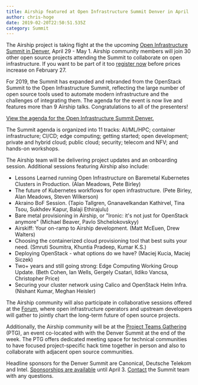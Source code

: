 ```yaml
---
title: Airship featured at Open Infrastructure Summit Denver in April
author: chris-hoge
date: 2019-02-20T22:50:51.535Z
category: Summit
---
```


The Airship project is taking flight at the the upcoming [Open Infrastructure Summit in Denver](https://www.openstack.org/summit/denver-2019/), April 29 - May 1. Airship community members will join 30 other open source projects attending the Summit to collaborate on open infrastructure. If you want to be part of it too [register now](https://www.openstack.org/summit/denver-2019/) before prices increase on February 27. <!-- more -->

For 2019, the Summit has expanded and rebranded from the OpenStack Summit to the Open Infrastructure Summit, reflecting the large number of open source tools used to automate modern infrastructure and the challenges of integrating them. The agenda for the event is now live and features more than 9 Airship talks. Congratulations to all of the presenters!

[View the agenda for the Open Infrastructure Summit Denver.](https://www.openstack.org/summit/denver-2019/summit-schedule#day=2019-04-29)

The Summit agenda is organized into 11 tracks: AI/ML/HPC; container infrastructure; CI/CD; edge computing; getting started; open development; private and hybrid cloud; public cloud; security; telecom and NFV; and hands-on workshops.

The Airship team will be delivering project updates and an onboarding session. Additional sessions featuring Airship also include:

- Lessons Learned running Open Infrastructure on Baremetal Kubernetes Clusters in Production. (Alan Meadows, Pete Birley)
- The future of Kubernetes workflows for open infrastructure. (Pete Birley, Alan Meadows, Steven Wilkerson)
- Akraino BoF Session. (Tapio Tallgren, Gnanavelkandan Kathirvel, Tina Tsou, Sukhdev Kapur, Balaji Ethirajulu)
- Bare metal provisioning in Airship, or "Ironic: it's not just for OpenStack anymore" (Michael Beaver, Pavlo Shchelokovskyy)
- Airskiff: Your on-ramp to Airship development. (Matt McEuen, Drew Walters)
- Choosing the containerized cloud provisioning tool that best suits your need. (Smruti Soumitra, Khuntia Pradeep, Kumar K.S.)
- Deploying OpenStack - what options do we have? (Maciej Kucia, Maciej Siczek)
- Two+ years and still going strong: Edge Computing Working Group Update. (Beth Cohen, Ian Wells, Gergely Csatari, Ildiko Vancsa, Christopher Price)
- Securing your cluster network using Calico and OpenStack Helm Infra. (Nishant Kumar, Meghan Heisler)

The Airship community will also participate in collaborative sessions offered at the [Forum](https://www.openstack.org/summit/denver-2019/), where open infrastructure operators and upstream developers will gather to jointly chart the long-term future of open source projects.

Additionally, the Airship community will be at the [Project Teams Gathering](https://www.openstack.org/ptg) (PTG), an event co-located with with the Denver Summit at the end of the week. The PTG offers dedicated meeting space for technical communities to have focused project-specific hack time together in person and also to collaborate with adjacent open source communities.

Headline sponsors for the Denver Summit are Canonical, Deutsche Telekom and Intel. [Sponsorships are available](https://www.openstack.org/summit/denver-2019/sponsors/) until April 3. [Contact](mailto:summit@openstack.org) the Summit team with any questions.

